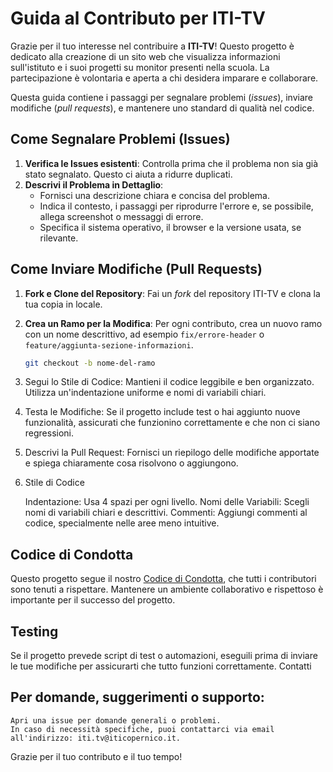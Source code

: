 # Guida al Contributo per ITI-TV

Grazie per il tuo interesse nel contribuire a **ITI-TV**! Questo progetto è dedicato alla creazione di un sito web che visualizza informazioni sull'istituto e i suoi progetti su monitor presenti nella scuola. La partecipazione è volontaria e aperta a chi desidera imparare e collaborare.

Questa guida contiene i passaggi per segnalare problemi (_issues_), inviare modifiche (_pull requests_), e mantenere uno standard di qualità nel codice.

## Come Segnalare Problemi (Issues)
1. **Verifica le Issues esistenti**: Controlla prima che il problema non sia già stato segnalato. Questo ci aiuta a ridurre duplicati.
2. **Descrivi il Problema in Dettaglio**:
   - Fornisci una descrizione chiara e concisa del problema.
   - Indica il contesto, i passaggi per riprodurre l'errore e, se possibile, allega screenshot o messaggi di errore.
   - Specifica il sistema operativo, il browser e la versione usata, se rilevante.

## Come Inviare Modifiche (Pull Requests)
1. **Fork e Clone del Repository**: Fai un _fork_ del repository ITI-TV e clona la tua copia in locale.
2. **Crea un Ramo per la Modifica**: Per ogni contributo, crea un nuovo ramo con un nome descrittivo, ad esempio `fix/errore-header` o `feature/aggiunta-sezione-informazioni`.
   ```bash
   git checkout -b nome-del-ramo
3. Segui lo Stile di Codice:
        Mantieni il codice leggibile e ben organizzato.
        Utilizza un'indentazione uniforme e nomi di variabili chiari.
4. Testa le Modifiche: Se il progetto include test o hai aggiunto nuove funzionalità, assicurati che funzionino correttamente e che non ci siano regressioni.
5. Descrivi la Pull Request: Fornisci un riepilogo delle modifiche apportate e spiega chiaramente cosa risolvono o aggiungono.

6. Stile di Codice

    Indentazione: Usa 4 spazi per ogni livello.
    Nomi delle Variabili: Scegli nomi di variabili chiari e descrittivi.
    Commenti: Aggiungi commenti al codice, specialmente nelle aree meno intuitive.

## Codice di Condotta

Questo progetto segue il nostro [Codice di Condotta](https://github.com/ITI-TV/.github/CODE_OF_CONDUCT.md), che tutti i contributori sono tenuti a rispettare. Mantenere un ambiente collaborativo e rispettoso è importante per il successo del progetto.


## Testing

Se il progetto prevede script di test o automazioni, eseguili prima di inviare le tue modifiche per assicurarti che tutto funzioni correttamente.
Contatti

## Per domande, suggerimenti o supporto:

    Apri una issue per domande generali o problemi.
    In caso di necessità specifiche, puoi contattarci via email all'indirizzo: iti.tv@iticopernico.it.

Grazie per il tuo contributo e il tuo tempo!

